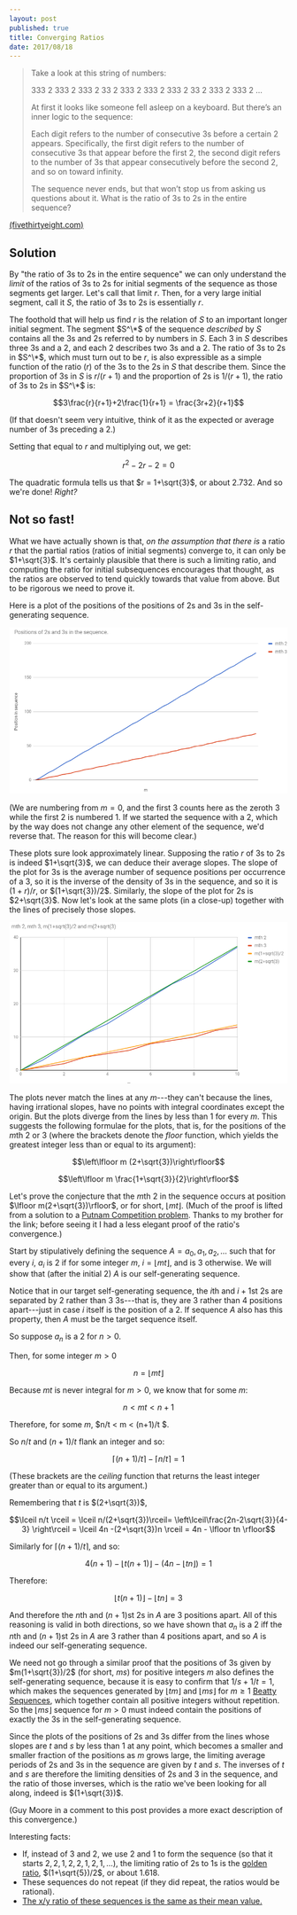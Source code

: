 ```yaml
---
layout: post
published: true
title: Converging Ratios
date: 2017/08/18
---
```


>Take a look at this string of numbers:
>
>333 2 333 2 333 2 33 2 333 2 333 2 333 2 33 2 333 2 333 2 …
>
>At first it looks like someone fell asleep on a keyboard. But there’s an inner logic to the sequence:
>
>Each digit refers to the number of consecutive 3s before a certain 2 appears. Specifically, the first digit refers to the number of consecutive 3s that appear before the first 2, the second digit refers to the number of 3s that appear consecutively before the second 2, and so on toward infinity.
>
>The sequence never ends, but that won’t stop us from asking us questions about it. What is the ratio of 3s to 2s in the entire sequence?

<!--more-->

[(fivethirtyeight.com)](https://fivethirtyeight.com/features/can-you-unravel-these-number-strings/)

## Solution

By "the ratio of $3$s to $2$s in the entire sequence" we can only understand the _limit_ of the ratios of $3$s to $2$s for initial segments of the sequence as those segments get larger.  Let's call that limit $r$. Then, for a very large initial segment, call it $S$, the ratio of $3$s to $2$s is essentially $r$.  

The foothold that will help us find $r$ is the relation of $S$ to an important longer initial segment. The segment $S^\*$ of the sequence _described_ by $S$ contains all the $3$s and $2$s referred to by numbers in $S$. Each $3$ in $S$ describes three $3$s and a $2$, and each $2$ describes two $3$s and a $2$.  The ratio of $3$s to $2$s in $S^\*$, which must turn out to be $r$, is also expressible as a simple function of the ratio ($r$) of the $3$s to the $2$s in $S$ that describe them. Since the proportion of $3$s in $S$ is $r/(r+1)$ and the proportion of $2$s is $1/(r+1)$, the ratio of $3$s to $2$s in $S^\*$ is:

$$3\frac{r}{r+1}+2\frac{1}{r+1} = \frac{3r+2}{r+1}$$

(If that doesn't seem very intuitive, think of it as the expected or average number of $3$s preceding a $2$.)

Setting that equal to $r$ and multiplying out, we get:

$$r^2 - 2r -2 = 0 $$

The quadratic formula tells us that $r = 1+\sqrt{3}$, or about $2.732$. And so we're done! _Right?_

## Not so fast!

What we have actually shown is that, _on the assumption that there is_ a ratio $r$ that the partial ratios (ratios of initial segments) converge to, it can only be $1+\sqrt{3}$. It's certainly plausible that there is such a limiting ratio, and computing the ratio for initial subsequences encourages that thought, as the ratios are observed to tend quickly towards that value from above. But to be rigorous we need to prove it.

Here is a plot of the positions of the positions of $2$s and $3$s in the self-generating sequence.

![Positions of 2s and 3s in the sequence.](/img/2sAnd3s.png)

(We are numbering from $m = 0$, and the first $3$ counts here as the zeroth $3$ while the first $2$ is numbered $1$. If we started the sequence with a $2$, which by the way does not change any other element of the sequence, we'd reverse that. The reason for this will become clear.)

These plots sure look approximately linear.  Supposing the ratio $r$ of $3$s to $2$s is indeed $1+\sqrt{3}$, we can deduce their average slopes. The slope of the plot for $3$s is the average number of sequence positions per occurrence of a $3$, so it is the inverse of the density of $3$s in the sequence, and so it is $(1+r)/r$, or $(1+\sqrt{3})/2$. Similarly, the slope of the plot for $2$s is $2+\sqrt{3}$. Now let's look at the same plots (in a close-up) together with the lines of precisely those slopes.

![Close-up.](/img/RatiosCloseup.png)

The plots never match the lines at any $m$---they can't because the lines, having irrational slopes, have no points with integral coordinates except the origin. But the plots diverge from the lines by less than $1$ for every $m$. This suggests the following formulae for the plots, that is, for the positions of the $m$th $2$ or $3$ (where the brackets denote the _floor_ function, which yields the greatest integer less than or equal to its argument):

$$\left\lfloor m (2+\sqrt{3})\right\rfloor$$

$$\left\lfloor m \frac{1+\sqrt{3}}{2}\right\rfloor$$

Let's prove the conjecture that the $m$th $2$ in the sequence occurs at position $\lfloor m(2+\sqrt{3})\rfloor$, or for short, $\lfloor mt \rfloor$. (Much of the proof is lifted from a solution to a  [Putnam Competition problem](http://www-bcf.usc.edu/~lototsky/PiMuEp/Putnam1985-2000.pdf). Thanks to my brother for the link; before seeing it I had a less elegant proof of the ratio's convergence.)

Start by stipulatively defining the sequence $A=a_0,a_1,a_2,\ldots$ such that for every $i$, $a_i$ is $2$ if for some integer $m$, $i = \lfloor mt\rfloor$, and is $3$ otherwise. We will show that (after the initial $2$) $A$ is our self-generating sequence. 

Notice that in our target self-generating sequence, the $i$th and $i+1$st $2$s are separated by $2$ rather than $3$ $3$s---that is, they are $3$ rather than $4$ positions apart---just in case $i$ itself is the position of a $2$. If sequence $A$ also has this property, then $A$ must be the target sequence itself.

So suppose $a_n$ is a $2$ for $n>0$.

Then, for some integer $m>0$

$$n = \lfloor mt \rfloor$$

Because $mt$ is never integral for $m>0$, we know that for some $m$:

$$n < mt < n+1$$

Therefore, for some $m$, $n/t < m < (n+1)/t $.

So $n/t$ and $(n+1)/t$ flank an integer and so:

$$\lceil (n+1)/t \rceil - \lceil n/t \rceil = 1$$

(These brackets are the _ceiling_ function that returns the least integer greater than or equal to its argument.)

Remembering that $t$ is $(2+\sqrt{3})$,

$$\lceil n/t \rceil = \lceil n/(2+\sqrt{3})\rceil=
\left\lceil\frac{2n-2\sqrt{3}}{4-3} \right\rceil
= \lceil 4n -(2+\sqrt{3})n \rceil = 4n - \lfloor tn \rfloor$$

Similarly for $\lceil(n+1)/t\rceil$, and so:

$$4(n+1) - \lfloor t(n+1) \rfloor -  (4n - \lfloor tn \rfloor) = 1$$

Therefore:

$$\lfloor t(n+1)\rfloor - \lfloor tn \rfloor = 3$$

And therefore the $n$th and $(n+1)$st $2$s in $A$ are $3$ positions apart. All of this reasoning is valid in both directions, so we have shown that $a_n$ is a $2$ iff the $n$th and $(n+1)$st $2$s in $A$ are $3$ rather than $4$ positions apart, and so $A$ is indeed our self-generating sequence.

We need not go through a similar proof that the positions of $3$s given by $m(1+\sqrt{3})/2$ (for short, $ms$) for positive integers $m$ also defines the self-generating sequence, because it is easy to confirm that $1/s + 1/t = 1$, which makes the sequences generated by $\lfloor tm \rfloor$ and $\lfloor ms \rfloor$ for $m \geq 1$ [Beatty Sequences](http://mathworld.wolfram.com/BeattySequence.html), which together contain all positive integers without repetition. So the $\lfloor ms\rfloor$ sequence for $m > 0$ must indeed contain the positions of exactly the $3$s in the self-generating sequence.

Since the plots of the positions of $2$s and $3$s differ from the lines whose slopes are $t$ and $s$ by less than $1$ at any point, which becomes a smaller and smaller fraction of the positions as $m$ grows large, the limiting average periods of $2$s and $3$s in the sequence are given by $t$ and $s$.  The inverses of $t$ and $s$ are therefore the limiting densities of $2$s and $3$ in the sequence, and the ratio of those inverses, which is the ratio we've been looking for all along, indeed is $(1+\sqrt{3})$.

(Guy Moore in a comment to this post provides a more exact description of this convergence.)

Interesting facts:
- If, instead of $3$ and $2$, we use $2$ and $1$ to form the sequence (so that it starts $2,2,1,2,2,1,2,1,\ldots$), the limiting ratio of $2$s to $1$s is the [golden ratio](http://mathworld.wolfram.com/GoldenRatio.html), $(1+\sqrt{5})/2$, or about $1.618$.
- These sequences do not repeat (if they did repeat, the ratios would be rational).
- [The x/y ratio of these sequences is the same as their mean value.](https://twitter.com/sanjuanmtn/status/899440696834179072)

<br>
